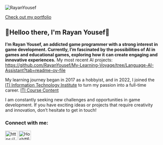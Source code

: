 <p align="left"> <img src="https://komarev.com/ghpvc/?username=RayanYousef&label=Profile%20views&color=0e75b6&style=flat" alt="RayanYousef" /> </p>  

[Check out my portfolio](https://rayan-yousef.webnode.page)

## 👋Helloo there, I'm Rayan Yousef👋
**I’m Rayan Yousef, an addicted game programmer with a strong interest in game development.
Currently, I’m fascinated by the possibilities of AI in games and educational games, exploring how it can create engaging and innovative experiences.** 
My most recent AI projects:
https://github.com/RayanYousef/My-Learning-Voyage/tree/Language-AI-Assistant?tab=readme-ov-file

My learning journey began in 2017 as a hobbyist, and in 2022, I joined the [ITI Information Technology Institute](https://iti.gov.eg/about-us) to turn my passion into a full-time career. 
[ITI Course Content](https://rgateway.iti.gov.eg/Resources/Resources/GetResourceFile?PublicId=d30e0a2b-906d-44f8-9bf7-09a71bfccca7&Size=)

I am constantly seeking new challenges and opportunities in game development. If you have exciting ideas or projects that require creativity and innovation, don’t hesitate to get in touch!
<h3 align="left">Connect with me:</h3>
<p align="left">
<a href="https://www.linkedin.com/in/rayan-yousef/" target="blank"><img align="center" src="https://raw.githubusercontent.com/rahuldkjain/github-profile-readme-generator/master/src/images/icons/Social/linked-in-alt.svg" alt="https://www.linkedin.com/in/rayan-yousef/" height="30" width="40" /></a>
<a href="https://discord.gg/rayan_1431" target="blank"><img align="center" src="https://raw.githubusercontent.com/rahuldkjain/github-profile-readme-generator/master/src/images/icons/Social/discord.svg" alt="Hosh#6586" height="30" width="40" /></a>
</p>


